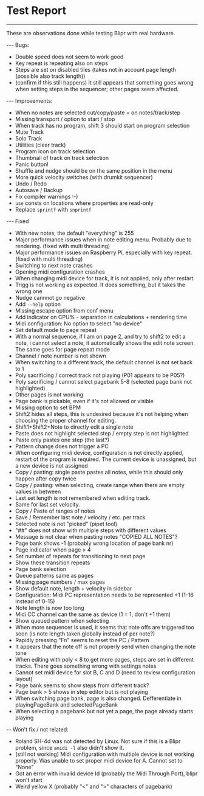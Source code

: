 # Test Report

---

These are observations done while testing Blipr with real hardware.

--- Bugs:

- Double speed does not seem to work good
- Key repeat is repeating also on steps
- Steps are set on disabled tiles (takes not in account page length (possible also track length))
- (confirm if this still happens) It still appears that something goes wrong when setting steps in the sequencer; other pages seem affected.

--- Improvements:

- When no notes are selected cut/copy/paste = on notes/track/step
- Missing transport / option to start / stop
- When track has no program, shift 3 should start on program selection
- Mute Track
- Solo Track
- Utilities (clear track)
- Program icon on track selection
- Thumbnail of track on track selection
- Panic button!
- Shuffle and nudge should be on the same position in the menu
- More quick velocity switches (with drumkit sequencer)
- Undo / Redo
- Autosave / Backup
- Fix compiler warnings :-)
- `use` consts on locations where properties are read-only
- Replace `sprintf` with `snprintf`

--- Fixed

- With new notes, the default "everything" is 255
- Major performance issues when in note editing menu. Probably due to rendering. (fixed with multi threading)
- Major performance issues on Raspberry Pi, especially with key repeat. (fixed with multi threading)
- Switching to next note crashes
- Opening midi configuration crashes
- When changing midi device for track, it is not applied, only after restart.
- Trigg is not working as expected. It does something, but it takes the wrong one
- Nudge cannnot go negative
- Add `--help` option
- Missing escape option from conf menu
- Add indicator on CPU% - separation in calculations + rendering time
- Midi configuration: No option to select "no device"
- Set default mode to page repeat
- With a normal sequence, if I am on page 2, and try to shift2 to edit a note, i cannot select a note, it automatically shows the edit note screen. The same goes for page repeat mode
- Channel / note number is not shown
- When switching to a different track, the default channel is not set back to 1
- Poly sacrificing / correct track not playing (P01 appears to be P05?)
- Poly sacrificing / cannot select pagebank 5-8 (selected page bank not highlighted)
- Other pages is not working
- Page bank is pickable, even if it's not allowed or visible
- Missing option to set BPM
- Shift2 hides all steps, this is undesired because it's not helping when choosing the proper channel for editing.
- Shift1+Shift2+Note to directly edit a single note
- Paste does not highlight selected step / empty step is not highlighted
- Paste only pastes one step (the last?)
- Pattern change does not trigger a PC
- When configuring midi device, configuration is not directly applied, restart of the program is required. The current device is unassigned, but a new device is not assigned
- Copy / pasting: single paste pastes all notes, while this should only happen after copy twice
- Copy / pasting: when selecting, create range when there are empty values in between
- Last set length is not remembered when editing track.
- Same for last set velocity.
- Copy / Paste of ranges of notes
- Save / Remember last note / velocity / etc. per track
- Selected note is not "picked" (pipet tool)
- "##" does not show with multiple steps with different values
- Message is not clear when pasting notes "COPIED ALL NOTES"?
- Page bank shows -1 (probably wrong location of page bank nr)
- Page indicator when page > 4
- Set number of repeats for transitioning to next page
- Show these transition repeats
- Page bank selection
- Queue patterns same as pages
- Missing page numbers / max pages
- Show default note, length + velocity in sidebar
- Configuration: Midi PC representation needs to be represented +1 (1-16 instead of 0-15)
- Note length is now too long
- Midi CC channel can the same as device (1 = 1, don't +1 them)
- Show queued pattern when selecting
- When more sequencer is used, it seems that note offs are triggered too soon (is note length taken globally instead of per note?)
- Rapidly pressing "Fn" seems to reset the PC / Pattern
- It appears that the note off is not properly send when changing the note tone
- When editing with poly < 8 to get more pages, steps are set in different tracks. There goes something wrong with settings notes
- Cannot set midi device for slot B, C and D (need to review configuration layout)
- Page bank seems to show steps from different track?
- Page bank > 5 shows in step editor but is not playing
- When switching page bank, page is also changed. Defferentiate in playingPageBank and selectedPageBank
- When selecting a pagebank but not yet a page, the page already starts playing

-- Won't fix / not related:

- Roland SH-4d was not detected by Linux. Not sure if this is a Blipr problem, since `amidi -l` also didn't show it.
- (still not working) Midi configuration with multiple device is not working properly. Was unable to set proper midi device for A. Cannot set to "None"
- Got an error with invalid device Id (probably the Midi Through Port), blipr won't start
- Weird yellow X (probably "<" and ">" characters of pagebank)

